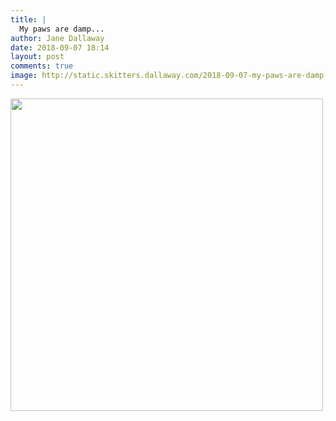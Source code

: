 ```yaml
---
title: |
  My paws are damp...
author: Jane Dallaway
date: 2018-09-07 18:14
layout: post
comments: true
image: http://static.skitters.dallaway.com/2018-09-07-my-paws-are-damp-thumb-1-IMG-6842.JPG
---
```


<div>
        <a href="http://static.skitters.dallaway.com/2018-09-07-my-paws-are-damp-fullsize-1-IMG-6842.JPG">
          <img src="http://static.skitters.dallaway.com/2018-09-07-my-paws-are-damp-thumb-1-IMG-6842.JPG" width="500" height="500"/>
        </a>
      </div>


  
      
